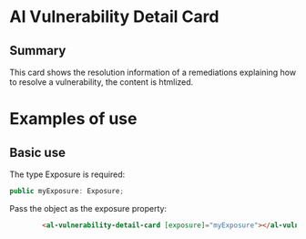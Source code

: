 # Al Vulnerability Detail Card

## Summary
This card shows the resolution information of a remediations explaining how to resolve a vulnerability, the content is htmlized.

# Examples of use

## Basic use

The type Exposure is required:

```ts
public myExposure: Exposure;
```

Pass the object as the exposure property:

```html
        <al-vulnerability-detail-card [exposure]="myExposure"></al-vulnerability-detail-card>

```
